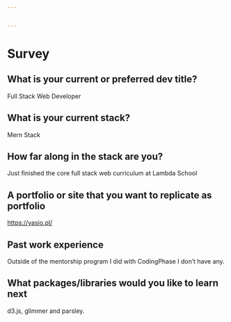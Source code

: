 ```yaml
---


---
```


<h1 id="survey">Survey</h1>
<h2 id="what-is-your-current-or-preferred-dev-title">What is your current or preferred dev title?</h2>
<p>Full Stack Web Developer</p>
<h2 id="what-is-your-current-stack">What is your current stack?</h2>
<p>Mern Stack</p>
<h2 id="how-far-along-in-the-stack-are-you">How far along in the stack are you?</h2>
<p>Just finished the core full stack web curriculum at Lambda School</p>
<h2 id="a-portfolio-or-site-that-you-want-to-replicate-as-portfolio">A portfolio or site that you want to replicate as portfolio</h2>
<p><a href="https://yasio.pl/">https://yasio.pl/</a></p>
<h2 id="past-work-experience">Past work experience</h2>
<p>Outside of the mentorship program I did with CodingPhase I don’t have any.</p>
<h2 id="what-packageslibraries-would-you-like-to-learn-next">What packages/libraries would you like to learn next</h2>
<p>d3.js, glimmer and parsley.</p>

